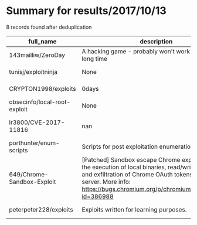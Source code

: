 
# Summary for results/2017/10/13
    
8 records found after deduplication

| full_name | description | html_url | matched_list | matched_count | pushed_at | size | stargazers_count | language | forks_count | vul_ids |
|------------------------------|-----------------------------------------------------------------------------------------------------------------------------------------------------------------------------------------------------------------------------------------|-------------------------------------------------|----------------|-----------------|---------------------------|--------|--------------------|------------|---------------|--------------------|
| 143mailliw/ZeroDay | A hacking game - probably won't work on this for a long time | https://github.com/143mailliw/ZeroDay | ['zeroday'] | 1 | 2017-10-13 20:19:16+00:00 | 141 | 0 | C# | 0 | [] |
| tunisj/exploitninja | None | https://github.com/tunisj/exploitninja | ['exploit'] | 1 | 2017-10-13 19:24:19+00:00 | 9 | 0 | | 0 | [] |
| CRYPTON1998/exploits | 0days | https://github.com/CRYPTON1998/exploits | ['exploit'] | 1 | 2017-10-13 00:29:10+00:00 | 0 | 0 | | 0 | [] |
| obsecinfo/local-root-exploit | None | https://github.com/obsecinfo/local-root-exploit | ['exploit'] | 1 | 2017-10-13 00:39:32+00:00 | 0 | 0 | | 0 | [] |
| lr3800/CVE-2017-11816 | nan | https://github.com/lr3800/CVE-2017-11816 | ['cve-2'] | 1 | 2017-10-13 14:25:45+00:00 | 8 | 0 | nan | 0 | ['CVE-2017-11816'] |
| porthunter/enum-scripts | Scripts for post exploitation enumeration | https://github.com/porthunter/enum-scripts | ['exploit'] | 1 | 2017-10-13 11:37:23+00:00 | 4 | 0 | Shell | 3 | [] |
| 649/Chrome-Sandbox-Exploit | [Patched] Sandbox escape Chrome exploit. Allows the execution of local binaries, read/write functions and exfiltration of Chrome OAuth tokens to remote server. More info: https://bugs.chromium.org/p/chromium/issues/detail?id=386988 | https://github.com/649/Chrome-Sandbox-Exploit | ['exploit'] | 1 | 2017-10-13 23:43:27+00:00 | 5 | 25 | HTML | 15 | [] |
| peterpeter228/exploits | Exploits written for learning purposes. | https://github.com/peterpeter228/exploits | ['exploit'] | 1 | 2017-10-13 19:34:07+00:00 | 10 | 0 | Python | 0 | [] |
